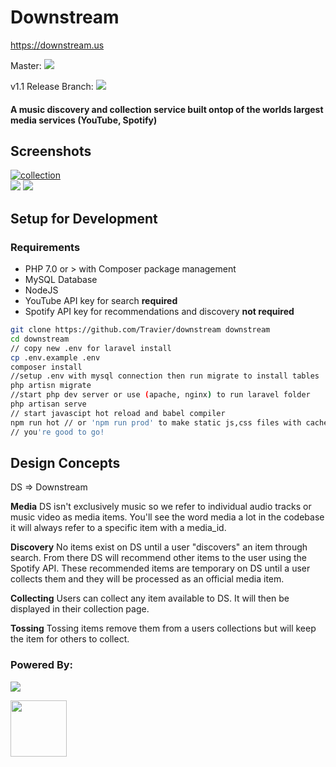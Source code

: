 <h1>Downstream</h1>

https://downstream.us

<p>Master: <img src="https://travis-ci.com/Travier/downstream.svg?token=WQrNcAcxWXTGaqEEdVh4&branch=master" /></p>
<p>v1.1 Release Branch: <img src="https://travis-ci.org/travierm/downstream.svg?branch=v1.1-release" /></p>

#### A music discovery and collection service built ontop of the worlds largest media services (YouTube, Spotify)

## Screenshots
<a href="https://downstream.us"><img src='https://s15.postimg.cc/u88ciilm3/collection.png' border='0' alt='collection'/></a>
<br />
<a href="https://downstream.us"><img src="https://s8.postimg.cc/f7c2ogwc5/image.png"/></a>
<a href="https://downstream.us"><img src="https://s8.postimg.cc/l89rllo45/image.png"/></a>

## Setup for Development
### Requirements
- PHP 7.0 or > with Composer package management
- MySQL Database
- NodeJS
- YouTube API key for search **required**
- Spotify API key for recommendations and discovery **not required**

```bash
git clone https://github.com/Travier/downstream downstream
cd downstream
// copy new .env for laravel install
cp .env.example .env
composer install
//setup .env with mysql connection then run migrate to install tables
php artisn migrate
//start php dev server or use (apache, nginx) to run laravel folder
php artisan serve
// start javascipt hot reload and babel compiler
npm run hot // or 'npm run prod' to make static js,css files with cache busting
// you're good to go!
```


## Design Concepts
DS => Downstream

**Media** DS isn't exclusively music so we refer to individual audio tracks or music video as media items. You'll see the word media a lot in the codebase it will always refer to a specific item with a media_id.

**Discovery** No items exist on DS until a user "discovers" an item through search. From there DS will recommend other items to the user using the Spotify API. These recommended items are temporary on DS until a user collects them and they will be processed as an official media item.

**Collecting** Users can collect any item available to DS. It will then be displayed in their collection page.

**Tossing** Tossing items remove them from a users collections but will keep the item for others to collect.

<h3>Powered By:</h3>
<p><img src="https://laravel.com/assets/img/components/logo-laravel.svg"></p>
<a href="https://vuejs.org"><img height="90" width="90" src="https://vuejs.org/images/logo.png"></a>
